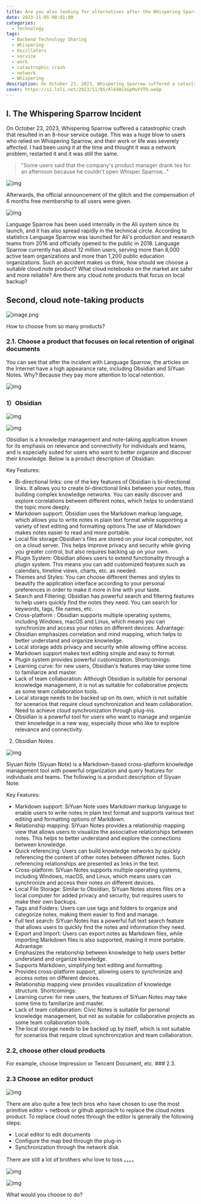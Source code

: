 ```yaml
---
title: Are you also looking for alternatives after the Whispering Sparrow downtime
date: 2023-11-05 00:01:00
categories: 
  - Technology
tags: 
  - Backend Technology Sharing
  - Whispering
  - Oscillators
  - service
  - work
  - catastrophic crash
  - network
  - Whispering
description: On October 23, 2023, Whispering Sparrow suffered a catastrophic crash that resulted in an 8-hour service outage. This was a huge blow to users who relied on Whispering Sparrow, and their work or life was severely affected. I had been using it at the time and thought it was a network problem, restarted it and it was still the same.
cover: https://s2.loli.net/2023/11/05/Al698CkGpMuYVTO.webp
---
```

## I. The Whispering Sparrow Incident

 On October 23, 2023, Whispering Sparrow suffered a catastrophic crash that resulted in an 8-hour service outage. This was a huge blow to users who relied on Whispering Sparrow, and their work or life was severely affected. I had been using it at the time and thought it was a network problem, restarted it and it was still the same.

>  "Some users said that the company's product manager drank tea for an afternoon because he couldn't open Whisper Sparrow..."

![img](https://s2.loli.net/2023/11/04/SITbfog6lN5KYR1.webp)

Afterwards, the official announcement of the glitch and the compensation of 6 months free membership to all users were given.

![img](https://s2.loli.net/2023/11/04/gl5IK1kzJXqATi4.webp)

Language Sparrow has been used internally in the Ali system since its launch, and it has also spread rapidly in the technical circle. According to statistics Language Sparrow was launched for Ali's production and research teams from 2016 and officially opened to the public in 2018. Language Sparrow currently has about 12 million users, serving more than 8,000 active team organizations and more than 1,200 public education organizations. Such an accident makes us think, how should we choose a suitable cloud note product? What cloud notebooks on the market are safer and more reliable? Are there any cloud note products that focus on local backup?

## Second, cloud note-taking products

![image.png](https://s2.loli.net/2023/11/05/jns3icUt69Ialmz.webp)

How to choose from so many products?

### 2.1. Choose a product that focuses on local retention of original documents

You can see that after the incident with Language Sparrow, the articles on the Internet have a high appearance rate, including Obsidian and SiYuan Notes. Why? Because they pay more attention to local retention.

![img](https://s2.loli.net/2023/11/04/ubx4lihfeyJ8ScG.webp)

### 1）Obsidian

![img](https://s2.loli.net/2023/11/04/ri5mA2KX6H3nyao.webp)

![img](https://s2.loli.net/2023/11/04/WgobxacD6EXuVsq.webp)

Obsidian is a knowledge management and note-taking application known for its emphasis on relevance and connectivity for individuals and teams, and is especially suited for users who want to better organize and discover their knowledge. Below is a product description of Obsidian:

Key Features:

- Bi-directional links: one of the key features of Obsidian is bi-directional links. It allows you to create bi-directional links between your notes, thus building complex knowledge networks. You can easily discover and explore correlations between different notes, which helps to understand the topic more deeply.
- Markdown support: Obsidian uses the Markdown markup language, which allows you to write notes in plain text format while supporting a variety of text editing and formatting options.The use of Markdown makes notes easier to read and more portable.
- Local file storage:Obsidian's files are stored on your local computer, not on a cloud server. This helps improve privacy and security while giving you greater control, but also requires backing up on your own.
- Plugin System: Obsidian allows users to extend functionality through a plugin system. This means you can add customized features such as calendars, timeline views, charts, etc. as needed.
- Themes and Styles: You can choose different themes and styles to beautify the application interface according to your personal preferences in order to make it more in line with your taste.
- Search and Filtering: Obsidian has powerful search and filtering features to help users quickly find the notes they need. You can search for keywords, tags, file names, etc.
- Cross-platform : Obsidian supports multiple operating systems, including Windows, macOS and Linux, which means you can synchronize and access your notes on different devices. Advantage:
- Obsidian emphasizes correlation and mind mapping, which helps to better understand and organize knowledge.
- Local storage adds privacy and security while allowing offline access.
- Markdown support makes text editing simple and easy to format.
- Plugin system provides powerful customization. Shortcomings:
- Learning curve: for new users, Obsidian's features may take some time to familiarize and master.
- Lack of team collaboration: Although Obsidian is suitable for personal knowledge management, it is not as suitable for collaborative projects as some team collaboration tools.
- Local storage needs to be backed up on its own, which is not suitable for scenarios that require cloud synchronization and team collaboration. Need to achieve cloud synchronization through plug-ins.
- Obsidian is a powerful tool for users who want to manage and organize their knowledge in a new way, especially those who like to explore relevance and connectivity.

2) Obsidian Notes

![img](https://s2.loli.net/2023/11/04/SGYFWdJhePcyITi.webp)

Siyuan Note (Siyuan Note) is a Markdown-based cross-platform knowledge management tool with powerful organization and query features for individuals and teams. The following is a product description of Siyuan Note:

Key Features:

- Markdown support: SiYuan Note uses Markdown markup language to enable users to write notes in plain text format and supports various text editing and formatting options of Markdown.
- Relationship mapping: SiYuan Notes provides a relationship mapping view that allows users to visualize the associative relationships between notes. This helps to better understand and explore the connections between knowledge.
- Quick referencing: Users can build knowledge networks by quickly referencing the content of other notes between different notes. Such referencing relationships are presented as links in the text.
- Cross-platform: SiYuan Notes supports multiple operating systems, including Windows, macOS, and Linux, which means users can synchronize and access their notes on different devices.
- Local File Storage: Similar to Obsidian, SiYuan Notes stores files on a local computer for added privacy and security, but requires users to make their own backups.
- Tags and Folders: Users can use tags and folders to organize and categorize notes, making them easier to find and manage.
- Full text search: SiYuan Notes has a powerful full text search feature that allows users to quickly find the notes and information they need.
- Export and Import: Users can export notes as Markdown files, while importing Markdown files is also supported, making it more portable. Advantage:
- Emphasizes the relationship between knowledge to help users better understand and organize knowledge.
- Supports Markdown, simplifying text editing and formatting.
- Provides cross-platform support, allowing users to synchronize and access notes on different devices.
- Relationship mapping view provides visualization of knowledge structure. Shortcomings:
- Learning curve: for new users, the features of SiYuan Notes may take some time to familiarize and master.
- Lack of team collaboration: Civic Notes is suitable for personal knowledge management, but not as suitable for collaborative projects as some team collaboration tools.
- The local storage needs to be backed up by itself, which is not suitable for scenarios that require cloud synchronization and team collaboration.

### 2.2, choose other cloud products

For example, choose Impression or Tencent Document, etc. ### 2.3.

### 2.3 Choose an editor product

![img](https://s2.loli.net/2023/11/04/YfCQ1Fc97zmSJPG.webp)

There are also quite a few tech bros who have chosen to use the most primitive editor + netbook or github approach to replace the cloud notes product. To replace cloud notes through the editor is generally the following steps:

- Local editor to edit documents
- Configure the map bed through the plug-in
- Synchronization through the network disk

There are still a lot of brothers who love to toss 。。。。

![img](https://s2.loli.net/2023/11/04/GLtScNq7RlPhY4a.webp)

![img](https://s2.loli.net/2023/11/04/2gVuzHsxhptkJFZ.webp)

What would you choose to do?

